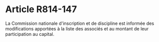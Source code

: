 # Article R814-147

<p>La Commission nationale d'inscription et de discipline est informée des modifications apportées à la liste des associés et au montant de leur participation au capital.</p>